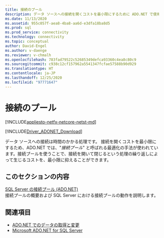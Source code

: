 ```yaml
---
title: 接続のプール
description: データ ソースへの接続を開くコストを最小限にするために ADO.NET で使用される、接続プールと呼ばれる最適化の手法について説明します。
ms.date: 11/13/2020
ms.assetid: 955c057f-aea8-4ba8-aa6d-e3dfa18ba8d5
ms.prod: sql
ms.prod_service: connectivity
ms.technology: connectivity
ms.topic: conceptual
author: David-Engel
ms.author: v-daenge
ms.reviewer: v-chmalh
ms.openlocfilehash: 783fad79522c52685349defca93360c4ea8c80c9
ms.sourcegitcommit: c938c12cf157962a5541347fcfae57588b90d929
ms.translationtype: HT
ms.contentlocale: ja-JP
ms.lasthandoff: 12/25/2020
ms.locfileid: "97771647"
---
```

# <a name="connection-pooling"></a>接続のプール

[!INCLUDE[appliesto-netfx-netcore-netst-md](../../includes/appliesto-netfx-netcore-netst-md.md)]

[!INCLUDE[Driver_ADONET_Download](../../includes/driver_adonet_download.md)]

データ ソースへの接続は時間のかかる処理です。 接続を開くコストを最小限にするため、ADO.NET では、"*接続プール*" と呼ばれる最適化の手法が使われています。接続プールを使うことで、接続を開いて閉じるという処理の繰り返しによって生じるコストを、最小限に抑えることができます。

## <a name="in-this-section"></a>このセクションの内容  

[SQL Server の接続プール (ADO.NET)](sql-server-connection-pooling.md)  
接続プールの概要および SQL Server における接続プールの動作を説明します。

## <a name="see-also"></a>関連項目

- [ADO.NET でのデータの取得と変更](retrieving-modifying-data.md)
- [Microsoft ADO.NET for SQL Server](microsoft-ado-net-sql-server.md)
